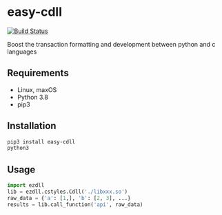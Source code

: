 # easy-cdll

[![Build Status](https://travis-ci.com/techsol-ntu/easy-cdll.svg?branch=main)](https://travis-ci.com/techsol-ntu/easy-cdll)

Boost the transaction formatting and development between python and c languages

## Requirements

* Linux, maxOS
* Python 3.8
* pip3

## Installation

```bash
pip3 install easy-cdll
python3
```

## Usage

```python
import ezdll
lib = ezdll.cstyles.Cdll('./libxxx.so')
raw_data = {'a': [1,], 'b': [2, 3], ...}
results = lib.call_function('api', raw_data)
```
